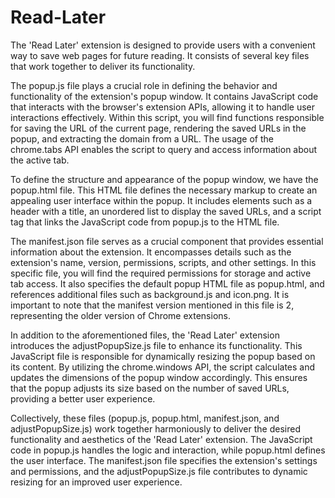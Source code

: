 # Read-Later

The 'Read Later' extension is designed to provide users with a convenient way to save web pages for future reading. It consists of several key files that work together to deliver its functionality.

The popup.js file plays a crucial role in defining the behavior and functionality of the extension's popup window. It contains JavaScript code that interacts with the browser's extension APIs, allowing it to handle user interactions effectively. Within this script, you will find functions responsible for saving the URL of the current page, rendering the saved URLs in the popup, and extracting the domain from a URL. The usage of the chrome.tabs API enables the script to query and access information about the active tab.

To define the structure and appearance of the popup window, we have the popup.html file. This HTML file defines the necessary markup to create an appealing user interface within the popup. It includes elements such as a header with a title, an unordered list to display the saved URLs, and a script tag that links the JavaScript code from popup.js to the HTML file.

The manifest.json file serves as a crucial component that provides essential information about the extension. It encompasses details such as the extension's name, version, permissions, scripts, and other settings. In this specific file, you will find the required permissions for storage and active tab access. It also specifies the default popup HTML file as popup.html, and references additional files such as background.js and icon.png. It is important to note that the manifest version mentioned in this file is 2, representing the older version of Chrome extensions.

In addition to the aforementioned files, the 'Read Later' extension introduces the adjustPopupSize.js file to enhance its functionality. This JavaScript file is responsible for dynamically resizing the popup based on its content. By utilizing the chrome.windows API, the script calculates and updates the dimensions of the popup window accordingly. This ensures that the popup adjusts its size based on the number of saved URLs, providing a better user experience.

Collectively, these files (popup.js, popup.html, manifest.json, and adjustPopupSize.js) work together harmoniously to deliver the desired functionality and aesthetics of the 'Read Later' extension. The JavaScript code in popup.js handles the logic and interaction, while popup.html defines the user interface. The manifest.json file specifies the extension's settings and permissions, and the adjustPopupSize.js file contributes to dynamic resizing for an improved user experience.
